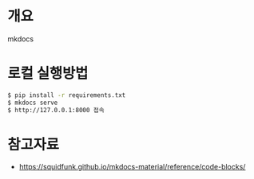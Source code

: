 # 개요
mkdocs

# 로컬 실행방법

```bash
$ pip install -r requirements.txt
$ mkdocs serve
$ http://127.0.0.1:8000 접속
```

# 참고자료
* https://squidfunk.github.io/mkdocs-material/reference/code-blocks/
